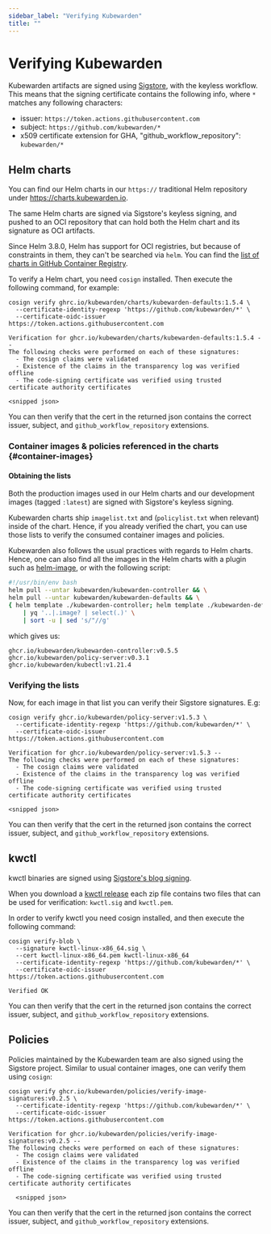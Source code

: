 ```yaml
---
sidebar_label: "Verifying Kubewarden"
title: ""
---
```


# Verifying Kubewarden

Kubewarden artifacts are signed using [Sigstore](https://docs.sigstore.dev),
with the keyless workflow. This means that the signing certificate contains the
following info, where `*` matches any following characters:
- issuer: `https://token.actions.githubusercontent.com`
- subject: `https://github.com/kubewarden/*`
- x509 certificate extension for GHA, "github_workflow_repository": `kubewarden/*`

## Helm charts

You can find our Helm charts in our `https://` traditional Helm repository under
https://charts.kubewarden.io.

The same Helm charts are signed via Sigstore's keyless signing, and pushed to an
OCI repository that can hold both the Helm chart and its signature as OCI
artifacts.

Since Helm 3.8.0, Helm has support for OCI registries, but because of
constraints in them, they can't be searched via `helm`. You can find the
[list of charts in GitHub Container Registry](https://github.com/orgs/kubewarden/packages?tab=packages&q=charts).

To verify a Helm chart, you need `cosign` installed. Then execute the following
command, for example:

```
cosign verify ghrc.io/kubewarden/charts/kubewarden-defaults:1.5.4 \
  --certificate-identity-regexp 'https://github.com/kubewarden/*' \
  --certificate-oidc-issuer https://token.actions.githubusercontent.com

Verification for ghcr.io/kubewarden/charts/kubewarden-defaults:1.5.4 --
The following checks were performed on each of these signatures:
  - The cosign claims were validated
  - Existence of the claims in the transparency log was verified offline
  - The code-signing certificate was verified using trusted certificate authority certificates

<snipped json>
```

You can then verify that the cert in the returned json contains the correct
issuer, subject, and `github_workflow_repository` extensions.

### Container images & policies referenced in the charts {#container-images}

#### Obtaining the lists

Both the production images used in our Helm charts and our development images
(tagged `:latest`) are signed with Sigstore's keyless signing.

Kubewarden charts ship `imagelist.txt` and (`policylist.txt` when relevant) inside
of the chart. Hence, if you already verified the chart, you can use those lists
to verify the consumed container images and policies.

Kubewarden also follows the usual practices with regards to Helm charts. Hence, one
can also find all the images in the Helm charts with a plugin such as
[helm-image](https://github.com/cvila84/helm-image), or with the following script:

```bash
#!/usr/bin/env bash
helm pull --untar kubewarden/kubewarden-controller && \
helm pull --untar kubewarden/kubewarden-defaults && \
{ helm template ./kubewarden-controller; helm template ./kubewarden-defaults } \
    | yq '..|.image? | select(.)' \
    | sort -u | sed 's/"//g'
```

which gives us:
```
ghcr.io/kubewarden/kubewarden-controller:v0.5.5
ghcr.io/kubewarden/policy-server:v0.3.1
ghcr.io/kubewarden/kubectl:v1.21.4
```

### Verifying the lists

Now, for each image in that list you can verify their Sigstore signatures. E.g:
```
cosign verify ghcr.io/kubewarden/policy-server:v1.5.3 \
  --certificate-identity-regexp 'https://github.com/kubewarden/*' \
  --certificate-oidc-issuer https://token.actions.githubusercontent.com

Verification for ghcr.io/kubewarden/policy-server:v1.5.3 --
The following checks were performed on each of these signatures:
  - The cosign claims were validated
  - Existence of the claims in the transparency log was verified offline
  - The code-signing certificate was verified using trusted certificate authority certificates

<snipped json>
```

You can then verify that the cert in the returned json contains the correct
issuer, subject, and `github_workflow_repository` extensions.


## kwctl

kwctl binaries are signed using [Sigstore's blog signing](https://docs.sigstore.dev/signing/signing_with_blobs/).

When you download a [kwctl
release](https://github.com/kubewarden/kwctl/releases/) each zip file contains
two files that can be used for verification: `kwctl.sig` and `kwctl.pem`.

In order to verify kwctl you need cosign installed, and then execute the
following command:

```
cosign verify-blob \
  --signature kwctl-linux-x86_64.sig \
  --cert kwctl-linux-x86_64.pem kwctl-linux-x86_64 
  --certificate-identity-regexp 'https://github.com/kubewarden/*' \
  --certificate-oidc-issuer https://token.actions.githubusercontent.com

Verified OK
```

You can then verify that the cert in the returned json contains the correct
issuer, subject, and `github_workflow_repository` extensions.

## Policies

Policies maintained by the Kubewarden team are also signed using the Sigstore project. Similar to
usual container images, one can verify them using `cosign`:
```
cosign verify ghcr.io/kubewarden/policies/verify-image-signatures:v0.2.5 \
  --certificate-identity-regexp 'https://github.com/kubewarden/*' \
  --certificate-oidc-issuer https://token.actions.githubusercontent.com

Verification for ghcr.io/kubewarden/policies/verify-image-signatures:v0.2.5 --
The following checks were performed on each of these signatures:
  - The cosign claims were validated
  - Existence of the claims in the transparency log was verified offline
  - The code-signing certificate was verified using trusted certificate authority certificates

  <snipped json>
```

You can then verify that the cert in the returned json contains the correct
issuer, subject, and `github_workflow_repository` extensions.
